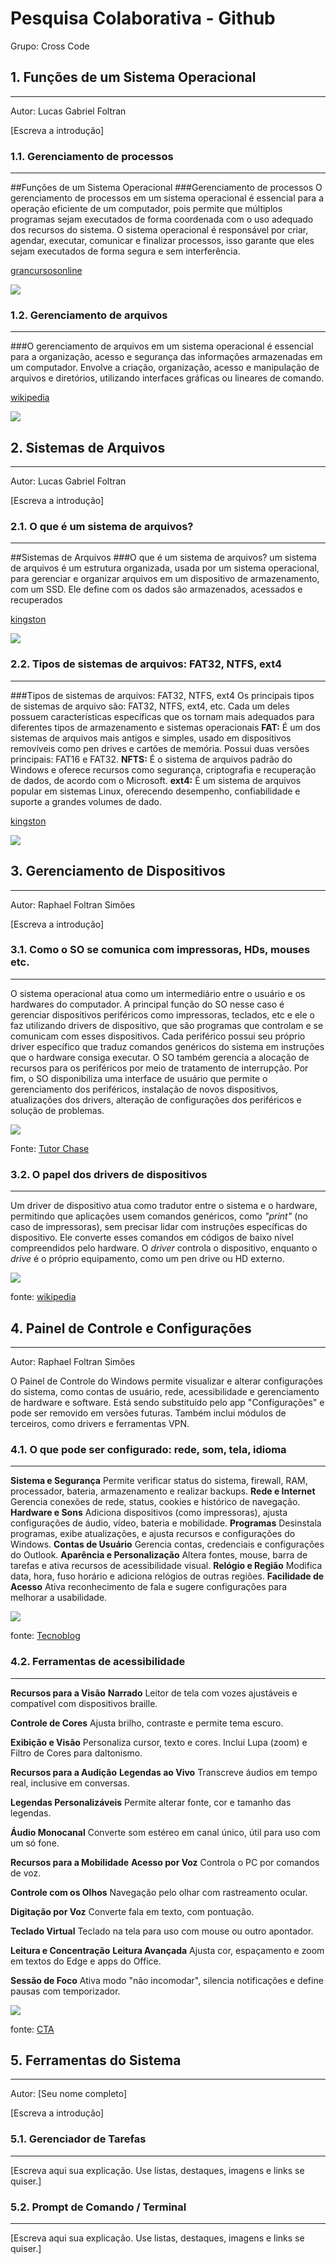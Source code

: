 # Pesquisa Colaborativa - Github

Grupo: Cross Code

## 1. Funções de um Sistema Operacional
---

Autor: Lucas Gabriel Foltran

[Escreva a introdução]

### 1.1. Gerenciamento de processos
---

 ##Funções de um Sistema Operacional
###Gerenciamento de processos
O gerenciamento de processos em um sistema operacional é essencial para a operação eficiente de um computador, pois permite que múltiplos programas sejam executados de forma coordenada com o uso adequado dos recursos do sistema. O sistema operacional é responsável por criar, agendar, executar, comunicar e finalizar processos, isso garante que eles sejam executados de forma segura e sem interferência.

[grancursosonline](https://blog.grancursosonline.com.br/sistemas-operacionais-gerenciamento-de-processos/)

![](https://encrypted-tbn0.gstatic.com/images?q=tbn:ANd9GcQVWhZg2DhlKqdoUNAGmjVCabFQO_8dR7GHag&s)

### 1.2. Gerenciamento de arquivos
---

###O gerenciamento de arquivos em um sistema operacional é essencial para a organização, acesso e segurança das informações armazenadas em um computador. Envolve a criação, organização, acesso e manipulação de arquivos e diretórios, utilizando interfaces gráficas ou lineares de comando.

[wikipedia](https://pt.wikipedia.org/wiki/Gerenciador_de_arquivos)

![](https://encrypted-tbn0.gstatic.com/images?q=tbn:ANd9GcQkDrahsqw-P3xAxGX83vSyp-fRx8mFAUZW5Q&s)

## 2. Sistemas de Arquivos
---

Autor: Lucas Gabriel Foltran

[Escreva a introdução]

### 2.1. O que é um sistema de arquivos?
---

##Sistemas de Arquivos
###O que é um sistema de arquivos?
um sistema de arquivos é um estrutura organizada, usada por um sistema operacional, para gerenciar e organizar arquivos em um dispositivo de armazenamento, com um SSD. Ele define com os dados são armazenados, acessados e recuperados 

[kingston](https://www.kingston.com/br/blog/personal-storage/understanding-file-systems)

![](https://encrypted-tbn0.gstatic.com/images?q=tbn:ANd9GcRvluvp0J-Gp2xwURwlTKrBm6-NpUaAf8Sc2A&s)

### 2.2. Tipos de sistemas de arquivos: FAT32, NTFS, ext4
---

###Tipos de sistemas de arquivos: FAT32, NTFS, ext4
Os principais tipos de sistemas de arquivo são: FAT32, NTFS, ext4, etc.
Cada um deles possuem características específicas que os tornam mais adequados para diferentes tipos de armazenamento e sistemas operacionais
**FAT:** É um dos sistemas de arquivos mais antigos e simples, usado em dispositivos removíveis como pen drives e cartões de memória. Possui duas versões principais: FAT16 e FAT32. 
**NFTS:** É o sistema de arquivos padrão do Windows e oferece recursos como segurança, criptografia e recuperação de dados, de acordo com o Microsoft. 
**ext4:** É um sistema de arquivos popular em sistemas Linux, oferecendo desempenho, confiabilidade e suporte a grandes volumes de dado. 

[kingston](https://www.kingston.com/br/blog/personal-storage/understanding-file-systems)

![](https://slideplayer.com.br/slide/8900095/26/images/4/Tipos+de+Sistemas+de+arquivos.jpg)

## 3. Gerenciamento de Dispositivos
---

Autor: Raphael Foltran Simões

[Escreva a introdução]

### 3.1. Como o SO se comunica com impressoras, HDs, mouses etc.
---

O sistema operacional atua como um intermediário entre o usuário e os hardwares do computador. A principal função do SO nesse caso é gerenciar dispositivos periféricos como impressoras, teclados, etc e ele o faz utilizando drivers de dispositivo, que são programas que controlam e se comunicam com esses dispositivos. Cada periférico possui seu próprio driver específico que traduz comandos genéricos do sistema em instruções que o hardware consiga executar. O SO também gerencia a alocação de recursos para os periféricos por meio de tratamento de interrupção. Por fim, o SO disponibiliza uma interface de usuário que permite o gerenciamento dos periféricos, instalação de novos dispositivos, atualizações dos drivers, alteração de configurações dos periféricos e solução de problemas.

![](https://img.freepik.com/vetores-gratis/acessorios-para-computador-e-icones-perifericos-pretos-conjunto-de-ilustracao-vetorial-isolada_1284-2744.jpg?semt=ais_hybrid&w=740)

Fonte: [Tutor Chase](https://www.tutorchase.com/answers/ib/computer-science/how-do-operating-systems-manage-peripheral-devices)

### 3.2. O papel dos drivers de dispositivos
---

Um driver de dispositivo atua como tradutor entre o sistema e o hardware, permitindo que aplicações usem comandos genéricos, como *"print"* (no caso de impressoras), sem precisar lidar com instruções específicas do dispositivo. Ele converte esses comandos em códigos de baixo nível compreendidos pelo hardware. O *driver* controla o dispositivo, enquanto o *drive* é o próprio equipamento, como um pen drive ou HD externo.

![](https://learn.microsoft.com/pt-br/windows-hardware/drivers/gettingstarted/images/whatisadriver02.png)

fonte: [wikipedia](https://pt.wikipedia.org/wiki/Driver_de_dispositivo)



## 4. Painel de Controle e Configurações
---

Autor: Raphael Foltran Simões

O Painel de Controle do Windows permite visualizar e alterar configurações do sistema, como contas de usuário, rede, acessibilidade e gerenciamento de hardware e software. Está sendo substituído pelo app "Configurações" e pode ser removido em versões futuras. Também inclui módulos de terceiros, como drivers e ferramentas VPN.


### 4.1. O que pode ser configurado: rede, som, tela, idioma
---

**Sistema e Segurança**
 Permite verificar status do sistema, firewall, RAM, processador, bateria, armazenamento e realizar backups.
**Rede e Internet**
 Gerencia conexões de rede, status, cookies e histórico de navegação.
**Hardware e Sons**
 Adiciona dispositivos (como impressoras), ajusta configurações de áudio, vídeo, bateria e mobilidade.
**Programas**
 Desinstala programas, exibe atualizações, e ajusta recursos e configurações do Windows.
**Contas de Usuário**
 Gerencia contas, credenciais e configurações do Outlook.
**Aparência e Personalização**
 Altera fontes, mouse, barra de tarefas e ativa recursos de acessibilidade visual.
**Relógio e Região**
 Modifica data, hora, fuso horário e adiciona relógios de outras regiões.
**Facilidade de Acesso**
 Ativa reconhecimento de fala e sugere configurações para melhorar a usabilidade.

![](https://s2-techtudo.glbimg.com/_PwrPkjYh_A6XtlBbhFH_uh7pgk=/0x0:695x491/984x0/smart/filters:strip_icc()/i.s3.glbimg.com/v1/AUTH_08fbf48bc0524877943fe86e43087e7a/internal_photos/bs/2021/w/8/UQ4fhpQeCUW4aKkZ9llQ/2015-06-19-captura-de-tela-2015-06-13-as-202914.png)

fonte: [Tecnoblog](https://tecnoblog.net/responde/para-que-serve-o-painel-de-controle-do-windows/)

### 4.2. Ferramentas de acessibilidade
---

**Recursos para a Visão**
**Narrado**
Leitor de tela com vozes ajustáveis e compatível com dispositivos braille.


**Controle de Cores**
Ajusta brilho, contraste e permite tema escuro.


**Exibição e Visão**
Personaliza cursor, texto e cores. Inclui Lupa (zoom) e Filtro de Cores para daltonismo.


**Recursos para a Audição**
**Legendas ao Vivo**
Transcreve áudios em tempo real, inclusive em conversas.


**Legendas Personalizáveis**
Permite alterar fonte, cor e tamanho das legendas.


**Áudio Monocanal**
Converte som estéreo em canal único, útil para uso com um só fone.


**Recursos para a Mobilidade**
**Acesso por Voz**
Controla o PC por comandos de voz.


**Controle com os Olhos**
Navegação pelo olhar com rastreamento ocular.


**Digitação por Voz**
Converte fala em texto, com pontuação.


**Teclado Virtual**
Teclado na tela para uso com mouse ou outro apontador.


**Leitura e Concentração**
**Leitura Avançada**
Ajusta cor, espaçamento e zoom em textos do Edge e apps do Office.


**Sessão de Foco**
Ativa modo "não incomodar", silencia notificações e define pausas com temporizador.

![](https://cta.ifrs.edu.br/wp-content/uploads/sites/3/2023/03/Ferramentas-W11.png)

fonte: [CTA](https://cta.ifrs.edu.br/ferramentas-de-acessibilidade-no-windows-11/)



## 5. Ferramentas do Sistema
---

Autor: [Seu nome completo]

[Escreva a introdução]

### 5.1. Gerenciador de Tarefas
---

[Escreva aqui sua explicação. Use listas, destaques, imagens e links se quiser.]

### 5.2. Prompt de Comando / Terminal
---

[Escreva aqui sua explicação. Use listas, destaques, imagens e links se quiser.]
